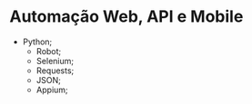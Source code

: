 # Automação Web, API e Mobile
- Python;
  - Robot;
  - Selenium;
  - Requests;
  - JSON;
  - Appium;

